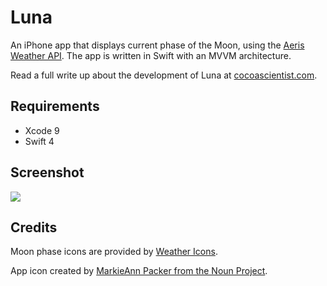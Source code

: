 # Luna

An iPhone app that displays current phase of the Moon, using the [Aeris Weather API](http://www.aerisweather.com/develop/). The app is written in Swift with an MVVM architecture.

Read a full write up about the development of Luna at [cocoascientist.com](http://www.cocoascientist.com/luna-displaying-the-moon-phase.html).

## Requirements

* Xcode 9
* Swift 4

## Screenshot

![](http://i.imgur.com/gDtubrs.gif)

## Credits

Moon phase icons are provided by [Weather Icons](https://github.com/erikflowers/weather-icons).

App icon created by [MarkieAnn Packer from the Noun Project](https://thenounproject.com/MarkieAnn/collection/moon-phases/?oq=moon&cidx=0&i=139166).
